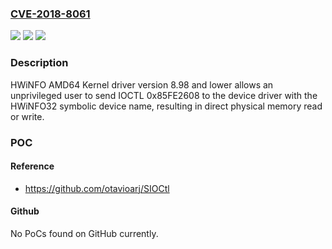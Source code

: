 ### [CVE-2018-8061](https://cve.mitre.org/cgi-bin/cvename.cgi?name=CVE-2018-8061)
![](https://img.shields.io/static/v1?label=Product&message=n%2Fa&color=blue)
![](https://img.shields.io/static/v1?label=Version&message=n%2Fa&color=blue)
![](https://img.shields.io/static/v1?label=Vulnerability&message=n%2Fa&color=brighgreen)

### Description

HWiNFO AMD64 Kernel driver version 8.98 and lower allows an unprivileged user to send IOCTL 0x85FE2608 to the device driver with the HWiNFO32 symbolic device name, resulting in direct physical memory read or write.

### POC

#### Reference
- https://github.com/otavioarj/SIOCtl

#### Github
No PoCs found on GitHub currently.

